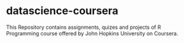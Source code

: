 # datascience-coursera

This Repository contains assignments, quizes and projects of R Programming course offered by John Hopkins University on Coursera.
